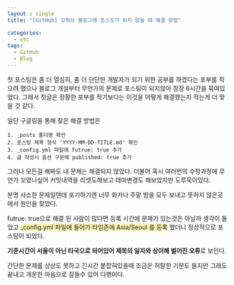 ```yaml
---
layout : single
title: "[GitHub] 깃허브 블로그에 포스트가 되지 않을 때 해결 방법"

categories:
  - etc
tags:
  - GitHub
  - Blog
---
```


첫 포스팅은 좀 더 열심히, 좀 더 단단한 개발자가 되기 위한 공부를 하겠다는 포부를 적으려 했으나
블로그 개설부터 무언가의 문제로 포스팅이 되지않아 장장 6시간을 묶여있었다.
그래서 첫글은 장황한 포부를 적기보다는 이것을 어떻게 해결했는지 적는게 더 맞을 것 같다. 

일단 구글링을 통해 찾은 해결 방법은

```
1. _posts 폴더명 확인
2. 포스팅 제목 형식 'YYYY-MM-DD-TITLE.md' 확인
3. _config.yml 파일에 futrue: true 추가
4. 글 작성시 옵션 구문에 published: true 추가
```

그러나 모든걸 해봐도 내 문제는 해결되지 않았다.
더불어 혹시 여러번의 수정과정에 무언가 꼬였나싶어 커밋내역을 리셋도해보고 테마변경도 해보았지만 도루묵이었다.

분명 사소한 문제일텐데 포기하기엔 너무 화가나 주말 밤을 모두 보내고
뜻하지 않은곳에서 원인을 찾았다.

futrue: true으로 해결 된 사람이 많다면 등록 시간에 문제가 있는것은 아닐까 생각이 들었고
<span style='background-color: #fff5b1'>_config.yml 파일에 들어가 타임존에 Asia/Seoul 를 등록</span>
했더니 정상적으로 포스팅이 되었다.

**기준시간이 서울이 아닌 타국으로 되어있어 제목의 일자와 상이해 벌어진 오류**로 보인다.   

간단한 문제를 상상도 못하고 긴시간 붙잡혀있을때 조금은 허탈한 기분도 들지만
그래도 끝내고 개운한 마음으로 잠들수 있어 다행이다.
